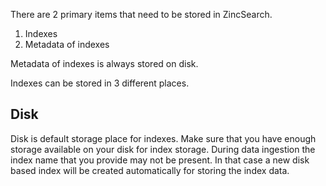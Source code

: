 
There are 2 primary items that need to be stored in ZincSearch. 

1. Indexes
1. Metadata of indexes

Metadata of indexes is always stored on disk.

Indexes can be stored in 3 different places.

## Disk

Disk is default storage place for indexes. Make sure that you have enough storage available on your disk for index storage. During data ingestion the index name that you provide may not be present. In that case a new disk based index will be created automatically for storing the index data.
